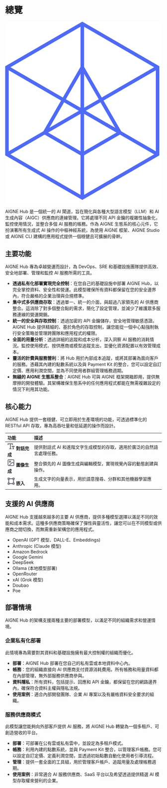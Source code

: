 # 總覽

![logo.svg](../../../blocklets/core/src/logo.svg)

AIGNE Hub 是一個統一的 AI 閘道，旨在簡化與各種大型語言模型（LLM）和 AI 生成內容（AIGC）供應商的連線管理。它將處理不同 API 金鑰的複雜性抽象化，監控使用情況，並整合多個 AI 服務的帳務。作為 AIGNE 生態系的核心元件，它扮演著所有生成式 AI 操作的中樞神經系統，為使用 AIGNE 框架、AIGNE Studio 或 AIGNE CLI 建構的應用程式提供一個穩健且可擴展的骨幹。

## 主要功能

AIGNE Hub 專為卓越營運而設計，為 DevOps、SRE 和基礎設施團隊提供高效、安全地部署、管理和監控 AI 服務所需的工具。

*   **透過私有化部署實現完全控制**：在您自己的基礎設施中部署 AIGNE Hub，以完全掌控資料、安全性和營運。此模型確保所有資料都保留在您的安全邊界內，符合嚴格的企業治理與合規標準。
*   **集中式多供應商存取**：透過單一、統一的介面，與超過八家領先的 AI 供應商整合。這消除了對多個整合點的需求，簡化了設定管理，並減少了維護眾多服務連線的營運開銷。
*   **統一的安全與存取控制**：透過加密的 API 金鑰儲存，安全地管理敏感憑證。AIGNE Hub 提供精細的、基於角色的存取控制，讓您能從一個中心點強制執行安全策略並管理跨團隊和應用程式的權限。
*   **全面的用量分析**：透過詳細的追蹤和成本分析，深入洞察 AI 服務的消耗情況。監控使用模式、按供應商或模型追蹤支出，並優化資源配置以有效管理成本。
*   **靈活的計費與服務營利**：將 Hub 用於內部成本追蹤，或將其部署為面向客戶的服務。憑藉其內建的點數系統以及與 Payment Kit 的整合，您可以設定自訂定價、應用利潤空間，並為不同使用者群組管理帳務週期。
*   **無縫的 AIGNE 生態系整合**：AIGNE Hub 可與 AIGNE 框架開箱即用，提供無摩擦的開發體驗。其架構確保生態系中的任何應用程式都能在無需複雜設定的情況下利用其功能。

## 核心能力

AIGNE Hub 提供一套穩健、可立即用於生產環境的功能，可透過標準化的 RESTful API 存取，專為高吞吐量和低延遲的操作而設計。

| 功能 | 描述 |
| :--- | :--- |
| ![icon-text.svg](../../../blocklets/core/src/icons/icon-text.svg) **對話完成** | 提供對話式 AI 和進階文字生成模型的存取，適用於廣泛的自然語言處理任務。 |
| ![icon-image.svg](../../../blocklets/core/src/icons/icon-image.svg) **圖像生成** | 整合領先的 AI 圖像生成與編輯模型，實現視覺內容的動態創建與操作。 |
| ![icon-embedding.svg](../../../blocklets/core/src/icons/icon-embedding.svg) **嵌入** | 生成文字的向量表示，用於語意搜尋、分群和其他機器學習應用。 |

## 支援的 AI 供應商

AIGNE Hub 支援越來越多的主要 AI 供應商，提供多種模型選擇以滿足不同的效能和成本需求。這種多供應商策略確保了彈性與靈活性，讓您可以在不同模型或供應商之間切換，而無需重新架構您的應用程式。

*   OpenAI (GPT 模型、DALL-E、Embeddings)
*   Anthropic (Claude 模型)
*   Amazon Bedrock
*   Google Gemini
*   DeepSeek
*   Ollama (本地模型部署)
*   OpenRouter
*   xAI (Grok 模型)
*   Doubao
*   Poe

## 部署情境

AIGNE Hub 的架構支援兩種主要的部署模型，以滿足不同的組織需求和營運情境。

### 企業私有化部署

此情境專為需要對其資料和基礎設施擁有最大控制權的組織而優化。

*   **部署**：AIGNE Hub 部署在您自己的私有雲或本地資料中心內。
*   **帳務**：您的組織直接向 AI 供應商支付資源消耗費用。所有帳務和用量資料都在內部管理，無外部服務供應商參與。
*   **資料隱私**：所有資料，包括提示、回應和 API 金鑰，都保留在您的網路邊界內，確保符合資料主權與隱私法規。
*   **使用案例**：適合內部開發團隊、企業 AI 專案以及有嚴格資料安全要求的組織。

### 服務供應商模式

此模型讓您能夠向外部客戶提供 AI 服務，將 AIGNE Hub 轉變為一個多租戶、可創造營收的平台。

*   **部署**：可部署在公有雲或私有雲中，並設定為多租戶模式。
*   **帳務**：利用內建的點數系統，並與 Payment Kit 整合，以管理客戶帳務。您可以設定自訂定價、定義利潤空間，並透過初始點數自動化使用者引導流程。
*   **管理**：提供一套全面的工具組，用於管理客戶帳戶、追蹤用量及處理帳務週期。
*   **使用案例**：非常適合 AI 服務供應商、SaaS 平台以及希望透過提供精選 AI 模型存取權來營利的企業。